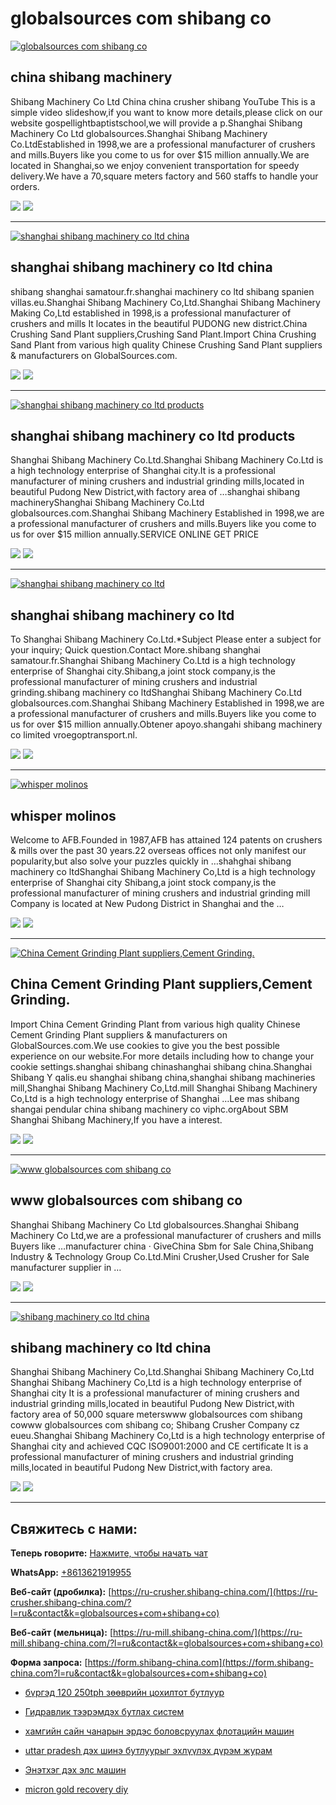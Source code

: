 # globalsources com shibang co

<a href="https://swt.shibang-china.com/?l=ru&img&k=globalsources+com+shibang+co" target="_blank">![globalsources com shibang co](http://static.shibang-china.com/all-800x300/475.jpg)</a>

## china shibang machinery
Shibang Machinery Co Ltd China china crusher shibang YouTube This is a simple video slideshow,if you want to know more details,please click on our website gospellightbaptistschool,we will provide a p.Shanghai Shibang Machinery Co Ltd globalsources.Shanghai Shibang Machinery Co.LtdEstablished in 1998,we are a professional manufacturer of crushers and mills.Buyers like you come to us for over $15 million annually.We are located in Shanghai,so we enjoy convenient transportation for speedy delivery.We have a 70,square meters factory and 560 staffs to handle your orders.


<a href="https://whatsapp.shibangsoft.com/WhatsApp.php" target="_blank" title="WhatsApp">![](http://static.shibang-china.com/icon/whatsapp.png)</a> <a href="https://swt.shibang-china.com/?l=ru&icon&k=globalsources+com+shibang+co" target="_blank">![](http://static.shibang-china.com/icon/chat-ru.png)</a>

---

<a href="https://swt.shibang-china.com/?l=ru&img&k=globalsources+com+shibang+co" target="_blank">![shanghai shibang machinery co ltd china](http://static.shibang-china.com/all-800x300/438.jpg)</a>

## shanghai shibang machinery co ltd china
shibang shanghai samatour.fr.shanghai machinery co ltd shibang spanien villas.eu.Shanghai Shibang Machinery Co,Ltd.Shanghai Shibang Machinery Making Co,Ltd established in 1998,is a professional manufacturer of crushers and mills It locates in the beautiful PUDONG new district.China Crushing Sand Plant suppliers,Crushing Sand Plant.Import China Crushing Sand Plant from various high quality Chinese Crushing Sand Plant suppliers &amp; manufacturers on GlobalSources.com.


<a href="https://whatsapp.shibangsoft.com/WhatsApp.php" target="_blank" title="WhatsApp">![](http://static.shibang-china.com/icon/whatsapp.png)</a> <a href="https://swt.shibang-china.com/?l=ru&icon&k=globalsources+com+shibang+co" target="_blank">![](http://static.shibang-china.com/icon/chat-ru.png)</a>

---

<a href="https://swt.shibang-china.com/?l=ru&img&k=globalsources+com+shibang+co" target="_blank">![shanghai shibang machinery co ltd products](http://static.shibang-china.com/all-800x300/73.jpg)</a>

## shanghai shibang machinery co ltd products
Shanghai Shibang Machinery Co.Ltd.Shanghai Shibang Machinery Co.Ltd is a high technology enterprise of Shanghai city.It is a professional manufacturer of mining crushers and industrial grinding mills,located in beautiful Pudong New District,with factory area of …shanghai shibang machineryShanghai Shibang Machinery Co.Ltd globalsources.com.Shanghai Shibang Machinery Established in 1998,we are a professional manufacturer of crushers and mills.Buyers like you come to us for over $15 million annually.SERVICE ONLINE GET PRICE


<a href="https://whatsapp.shibangsoft.com/WhatsApp.php" target="_blank" title="WhatsApp">![](http://static.shibang-china.com/icon/whatsapp.png)</a> <a href="https://swt.shibang-china.com/?l=ru&icon&k=globalsources+com+shibang+co" target="_blank">![](http://static.shibang-china.com/icon/chat-ru.png)</a>

---

<a href="https://swt.shibang-china.com/?l=ru&img&k=globalsources+com+shibang+co" target="_blank">![shanghai shibang machinery co ltd](http://static.shibang-china.com/all-800x300/304.jpg)</a>

## shanghai shibang machinery co ltd
To Shanghai Shibang Machinery Co.Ltd.*Subject Please enter a subject for your inquiry; Quick question.Contact More.shibang shanghai samatour.fr.Shanghai Shibang Machinery Co.Ltd is a high technology enterprise of Shanghai city.Shibang,a joint stock company,is the professional manufacturer of mining crushers and industrial grinding.shibang machinery co ltdShanghai Shibang Machinery Co.Ltd globalsources.com.Shanghai Shibang Machinery Established in 1998,we are a professional manufacturer of crushers and mills.Buyers like you come to us for over $15 million annually.Obtener apoyo.shangahi shibang machinery co limited vroegoptransport.nl.


<a href="https://whatsapp.shibangsoft.com/WhatsApp.php" target="_blank" title="WhatsApp">![](http://static.shibang-china.com/icon/whatsapp.png)</a> <a href="https://swt.shibang-china.com/?l=ru&icon&k=globalsources+com+shibang+co" target="_blank">![](http://static.shibang-china.com/icon/chat-ru.png)</a>

---

<a href="https://swt.shibang-china.com/?l=ru&img&k=globalsources+com+shibang+co" target="_blank">![whisper molinos](http://static.shibang-china.com/all-800x300/1183.jpg)</a>

## whisper molinos
Welcome to AFB.Founded in 1987,AFB has attained 124 patents on crushers &amp; mills over the past 30 years.22 overseas offices not only manifest our popularity,but also solve your puzzles quickly in …shahghai shibang machinery co ltdShanghai Shibang Machinery Co,Ltd is a high technology enterprise of Shanghai city Shibang,a joint stock company,is the professional manufacturer of mining crushers and industrial grinding mill Company is located at New Pudong District in Shanghai and the …


<a href="https://whatsapp.shibangsoft.com/WhatsApp.php" target="_blank" title="WhatsApp">![](http://static.shibang-china.com/icon/whatsapp.png)</a> <a href="https://swt.shibang-china.com/?l=ru&icon&k=globalsources+com+shibang+co" target="_blank">![](http://static.shibang-china.com/icon/chat-ru.png)</a>

---

<a href="https://swt.shibang-china.com/?l=ru&img&k=globalsources+com+shibang+co" target="_blank">![China Cement Grinding Plant suppliers,Cement Grinding.](http://static.shibang-china.com/all-800x300/690.jpg)</a>

## China Cement Grinding Plant suppliers,Cement Grinding.
Import China Cement Grinding Plant from various high quality Chinese Cement Grinding Plant suppliers &amp; manufacturers on GlobalSources.com.We use cookies to give you the best possible experience on our website.For more details including how to change your cookie settings.shanghai shibang chinashanghai shibang china.Shanghai Shibang Y qalis.eu shanghai shibang china,shanghai shibang machineries mill,Shanghai Shibang Machinery Co,Ltd.mill Shanghai Shibang Machinery Co,Ltd is a high technology enterprise of Shanghai …Lee mas shibang shangai pendular china shibang machinery co viphc.orgAbout SBM Shanghai Shibang Machinery,If you have a interest.


<a href="https://whatsapp.shibangsoft.com/WhatsApp.php" target="_blank" title="WhatsApp">![](http://static.shibang-china.com/icon/whatsapp.png)</a> <a href="https://swt.shibang-china.com/?l=ru&icon&k=globalsources+com+shibang+co" target="_blank">![](http://static.shibang-china.com/icon/chat-ru.png)</a>

---

<a href="https://swt.shibang-china.com/?l=ru&img&k=globalsources+com+shibang+co" target="_blank">![www globalsources com shibang co](http://static.shibang-china.com/all-800x300/36.jpg)</a>

## www globalsources com shibang co
Shanghai Shibang Machinery Co Ltd globalsources.Shanghai Shibang Machinery Co Ltd,we are a professional manufacturer of crushers and mills Buyers like …manufacturer china&nbsp;&#0183;&#32;GiveChina Sbm for Sale China,Shibang Industry &amp; Technology Group Co.Ltd.Mini Crusher,Used Crusher for Sale manufacturer supplier in …


<a href="https://whatsapp.shibangsoft.com/WhatsApp.php" target="_blank" title="WhatsApp">![](http://static.shibang-china.com/icon/whatsapp.png)</a> <a href="https://swt.shibang-china.com/?l=ru&icon&k=globalsources+com+shibang+co" target="_blank">![](http://static.shibang-china.com/icon/chat-ru.png)</a>

---

<a href="https://swt.shibang-china.com/?l=ru&img&k=globalsources+com+shibang+co" target="_blank">![shibang machinery co ltd china](http://static.shibang-china.com/all-800x300/654.jpg)</a>

## shibang machinery co ltd china
Shanghai Shibang Machinery Co,Ltd.Shanghai Shibang Machinery Co,Ltd Shanghai Shibang Machinery Co,Ltd is a high technology enterprise of Shanghai city It is a professional manufacturer of mining crushers and industrial grinding mills,located in beautiful Pudong New District,with factory area of 50,000 square meterswww globalsources com shibang cowww globalsources com shibang co; Shibang Crusher Company cz eueu.Shanghai Shibang Machinery Co,Ltd is a high technology enterprise of Shanghai city and achieved CQC ISO9001:2000 and CE certificate It is a professional manufacturer of mining crushers and industrial grinding mills,located in beautiful Pudong New District,with factory area.


<a href="https://whatsapp.shibangsoft.com/WhatsApp.php" target="_blank" title="WhatsApp">![](http://static.shibang-china.com/icon/whatsapp.png)</a> <a href="https://swt.shibang-china.com/?l=ru&icon&k=globalsources+com+shibang+co" target="_blank">![](http://static.shibang-china.com/icon/chat-ru.png)</a>

---
## Свяжитесь с нами:

**Теперь говорите:** [Нажмите, чтобы начать чат](https://swt.shibang-china.com?l=ru&contact&k=globalsources+com+shibang+co)

**WhatsApp:**  [+8613621919955](https://whatsapp.shibangsoft.com/WhatsApp.php)

**Веб-сайт (дробилка):** [https://ru-crusher.shibang-china.com/](https://ru-crusher.shibang-china.com/?l=ru&contact&k=globalsources+com+shibang+co)

**Веб-сайт (мельница):** [https://ru-mill.shibang-china.com/](https://ru-mill.shibang-china.com/?l=ru&contact&k=globalsources+com+shibang+co)

**Форма запроса:** [https://form.shibang-china.com](https://form.shibang-china.com?l=ru&contact&k=globalsources+com+shibang+co)

* [бүргэд 120 250tph зөөврийн цохилтот бутлуур](../127/%D0%B1%D2%AF%D1%80%D0%B3%D1%8D%D0%B4%20120%20250tph%20%D0%B7%D3%A9%D3%A9%D0%B2%D1%80%D0%B8%D0%B9%D0%BD%20%D1%86%D0%BE%D1%85%D0%B8%D0%BB%D1%82%D0%BE%D1%82%20%D0%B1%D1%83%D1%82%D0%BB%D1%83%D1%83%D1%80.md)

* [Гидравлик тээрэмдэх бутлах систем](../129/%D0%93%D0%B8%D0%B4%D1%80%D0%B0%D0%B2%D0%BB%D0%B8%D0%BA%20%D1%82%D1%8D%D1%8D%D1%80%D1%8D%D0%BC%D0%B4%D1%8D%D1%85%20%D0%B1%D1%83%D1%82%D0%BB%D0%B0%D1%85%20%D1%81%D0%B8%D1%81%D1%82%D0%B5%D0%BC.md)

* [хамгийн сайн чанарын эрдэс боловсруулах флотацийн машин](../129/%D1%85%D0%B0%D0%BC%D0%B3%D0%B8%D0%B9%D0%BD%20%D1%81%D0%B0%D0%B9%D0%BD%20%D1%87%D0%B0%D0%BD%D0%B0%D1%80%D1%8B%D0%BD%20%D1%8D%D1%80%D0%B4%D1%8D%D1%81%20%D0%B1%D0%BE%D0%BB%D0%BE%D0%B2%D1%81%D1%80%D1%83%D1%83%D0%BB%D0%B0%D1%85%20%D1%84%D0%BB%D0%BE%D1%82%D0%B0%D1%86%D0%B8%D0%B9%D0%BD%20%D0%BC%D0%B0%D1%88%D0%B8%D0%BD.md)

* [uttar pradesh дэх шинэ бутлуурыг эхлүүлэх дүрэм журам](../126/uttar%20pradesh%20%D0%B4%D1%8D%D1%85%20%D1%88%D0%B8%D0%BD%D1%8D%20%D0%B1%D1%83%D1%82%D0%BB%D1%83%D1%83%D1%80%D1%8B%D0%B3%20%D1%8D%D1%85%D0%BB%D2%AF%D2%AF%D0%BB%D1%8D%D1%85%20%D0%B4%D2%AF%D1%80%D1%8D%D0%BC%20%D0%B6%D1%83%D1%80%D0%B0%D0%BC.md)

* [Энэтхэг дэх элс машин](../129/%D0%AD%D0%BD%D1%8D%D1%82%D1%85%D1%8D%D0%B3%20%D0%B4%D1%8D%D1%85%20%D1%8D%D0%BB%D1%81%20%D0%BC%D0%B0%D1%88%D0%B8%D0%BD.md)

* [micron gold recovery diy](../130/micron%20gold%20recovery%20diy.md)